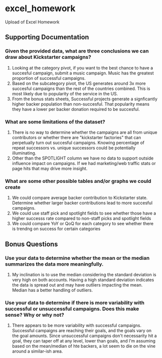 # excel_homework
Upload of Excel Homework 

## Supporting Documentation

### Given the provided data, what are three conclusions we can draw about Kickstarter campaigns?

1. Looking at the category pivot, if you want to the best chance to have a succesful campaign, submit a music campaign. Music has the greatest proportion of successful campaigns.
2. Based on the subcategory pivot, the US generates around 3x more succesful campaigns than the rest of the countries combined. This is most likely due to popularity of the service in the US.
3. From the bonus stats sheets, Successful projects generate a signficantly higher backer population than non-succesful. That popularity means they have a lower per backer donation required to be succesful.

### What are some limitations of the dataset?

1. There is no way to determine whether the campaigns are all from unique contributors or whether there are "kickstarter factories" that can perpetually turn out succesful campaigns. Knowing percentage of repeat successors vs. unique successors could be potentially illuminating.
2. Other than the SPOTLIGHT column we have no data to support outside influence impact on campaigns. If we had marketing/web traffic stats or page hits that may drive more insight.

### What are some other possible tables and/or graphs we could create

1. We could compare average backer contribution to Kickstarter state. Determine whether larger backer contributions lead to more succesful campaigns.
2. We could use staff pick and spotlight fields to see whether those have a higher successs rate compared to non-staff picks and spotlight fields
3. We could compare YoY or QoQ for each category to see whether there is trendng on success for certain categories

## Bonus Questions

### Use your data to determine whether the mean or the median summarizes the data more meaningfully.

1. My inclination is to use the median considering the standard deviation is very high on both accounts. Having a high standard deviation indicates the data is spread out and may have outliers impacting the mean. Median has a better handling of outliers.

### Use your data to determine if there is more variability with successful or unsuccessful campaigns. Does this make sense? Why or why not?

1. There appears to be more variability with successful campaigns. Successful campaigns are reaching their goals, and the goals vary on the goal amounts. Since unsuccessful campaigns don't necessarity hit a goal, they can taper off at any level, lower than goals, and I'm assuming based on the mean/median of hte backers, a lot seem to die on the vine around a similar-ish area.